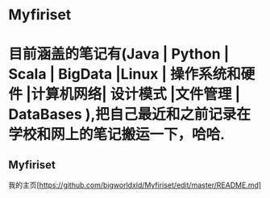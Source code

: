 # Myfiriset
目前涵盖的笔记有(Java | Python | Scala | BigData |Linux | 操作系统和硬件 |计算机网络| 设计模式 |文件管理 | DataBases ),把自己最近和之前记录在学校和网上的笔记搬运一下，哈哈.
======================
## Myfiriset
我的主页[https://github.com/bigworldxld/Myfiriset/edit/master/README.md]

















